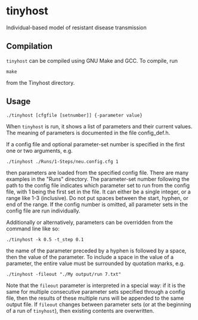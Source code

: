 # tinyhost
Individual-based model of resistant disease transmission

## Compilation
`tinyhost` can be compiled using GNU Make and GCC. To compile, run
```
make
```
from the Tinyhost directory.

## Usage
```
./tinyhost [cfgfile [setnumber]] {-parameter value}
```

When `tinyhost` is run, it shows a list of parameters and their current values. The meaning of parameters is documented in the file config_def.h.

If a config file and optional parameter-set number is specified in the first one or two arguments, e.g.

```
./tinyhost ./Runs/1-Steps/neu.config.cfg 1
```

then parameters are loaded from the specified config file. There are many examples in the "Runs" directory. The parameter-set number following the path to the config file indicates which parameter set to run from the config file, with 1 being the first set in the file. It can either be a single integer, or a range like 1-3 (inclusive). Do not put spaces between the start, hyphen, or end of the range. If the config number is omitted, all parameter sets in the config file are run individually.

Additionally or alternatively, parameters can be overridden from the command line like so:

```
./tinyhost -k 0.5 -t_step 0.1
```

the name of the parameter preceded by a hyphen is followed by a space, then the value of the parameter. To include a space in the value of a parameter, the entire value must be surrounded by quotation marks, e.g.

```
./tinyhost -fileout "./My output/run 7.txt"
```

Note that the `fileout` parameter is interpreted in a special way: if it is the same for multiple consecutive parameter sets specified through a config file, then the results of these multiple runs will be appended to the same output file. If `fileout` changes between parameter sets (or at the beginning of a run of `tinyhost`), then existing contents are overwritten.
